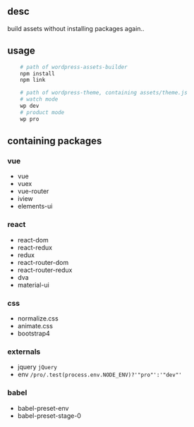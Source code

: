 ## desc 
build assets without installing packages again..


## usage

```bash
    # path of wordpress-assets-builder
    npm install
    npm link

    # path of wordpress-theme, containing assets/theme.js 
    # watch mode
    wp dev
    # product mode
    wp pro
```


## containing packages

### vue
- vue
- vuex
- vue-router
- iview
- elements-ui

### react
- react-dom
- react-redux
- redux
- react-router-dom
- react-router-redux
- dva
- material-ui 

### css
- normalize.css
- animate.css
- bootstrap4

### externals
- jquery ```jQuery```
- env ```/pro/.test(process.env.NODE_ENV)?'"pro"':'"dev"'```

### babel
- babel-preset-env
- babel-preset-stage-0

